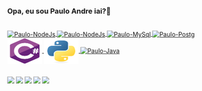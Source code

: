 ### Opa, eu sou Paulo Andre iai?👋

<div style="display: inline_block"><br>
  <a href="https://github-readme-stats.vercel.app/api?username=pauloandresdf&show_icons=true&theme=radical)">
  <img align="center" alt="Paulo-NodeJs" height="60" width="80"src="https://cdn.jsdelivr.net/gh/devicons/devicon/icons/javascript/javascript-original.svg" />       
  <img align="center" alt="Paulo-NodeJs" height="60" width="80" src="https://cdn.jsdelivr.net/gh/devicons/devicon/icons/nodejs/nodejs-original.svg" />
  <img align="center" alt="Paulo-MySql" height="60" width="80"src="https://cdn.jsdelivr.net/gh/devicons/devicon/icons/mysql/mysql-original.svg" />
  <img align="center" alt="Paulo-Postg" height="60" width="80" src="https://cdn.jsdelivr.net/gh/devicons/devicon/icons/postgresql/postgresql-original.svg" />
  <img align="center" alt="Paulo-Csharp" height="60" width="80" src="https://raw.githubusercontent.com/devicons/devicon/master/icons/csharp/csharp-original.svg">
  <img align="center" alt="Paulo-Python" height="60" width="80" src="https://raw.githubusercontent.com/devicons/devicon/master/icons/python/python-original.svg">
  <img align="center" alt="Paulo-Java" height="60" width="80" src="https://cdn.jsdelivr.net/gh/devicons/devicon/icons/java/java-original.svg" />

</div>
  
  ##
 
<div> 
  <a href="https://www.instagram.com/pauloandresdf/" target="_blank"><img src="https://img.shields.io/badge/-Instagram-%23E4405F?style=for-the-badge&logo=instagram&logoColor=white" target="_blank"></a>
  <a href = "mailto:pauloandresdfdev@gmail.com"><img src="https://img.shields.io/badge/-Gmail-%23333?style=for-the-badge&logo=gmail&logoColor=white" target="_blank"></a>
  <a href="https://www.linkedin.com/in/rafaella-ballerini-45875016a" target="_blank"><img src="https://img.shields.io/badge/-LinkedIn-%230077B5?style=for-the-badge&logo=linkedin&logoColor=white" target="_blank"></a> 
  <a href="https://www.reddit.com/user/pauloandredev"target="_blank"><img src="https://img.shields.io/badge/Reddit-FF4500?style=for-the-badge&logo=reddit&logoColor=white" target="_blank"></a>
  <a href="https://open.spotify.com/playlist/7BCNqfElVwlDcClH9eG0Bl?si=0f6defbbc7bc4591" target="_blank"><img src="https://img.shields.io/badge/Spotify-1ED760?style=for-the-badge&logo=spotify&logoColor=white"></a> 
</div>
